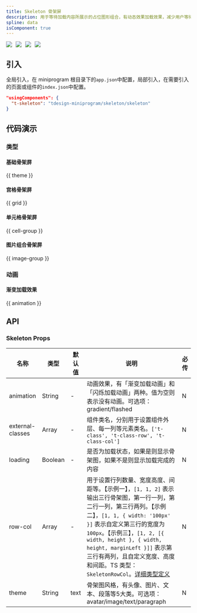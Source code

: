 ```yaml
---
title: Skeleton 骨架屏
description: 用于等待加载内容所展示的占位图形组合，有动态效果加载效果，减少用户等待焦虑。
spline: data
isComponent: true
---
```


<span class="coverages-badge" style="margin-right: 10px"><img src="https://img.shields.io/badge/coverages%3A%20lines-100%25-blue" /></span><span class="coverages-badge" style="margin-right: 10px"><img src="https://img.shields.io/badge/coverages%3A%20functions-100%25-blue" /></span><span class="coverages-badge" style="margin-right: 10px"><img src="https://img.shields.io/badge/coverages%3A%20statements-100%25-blue" /></span><span class="coverages-badge" style="margin-right: 10px"><img src="https://img.shields.io/badge/coverages%3A%20branches-94%25-blue" /></span>
## 引入

全局引入，在 miniprogram 根目录下的`app.json`中配置，局部引入，在需要引入的页面或组件的`index.json`中配置。

```json
"usingComponents": {
  "t-skeleton": "tdesign-miniprogram/skeleton/skeleton"
}
```

## 代码演示

### 类型
#### 基础骨架屏

{{ theme }}

#### 宫格骨架屏

{{ grid }}

#### 单元格骨架屏

{{ cell-group }}

#### 图片组合骨架屏

{{ image-group }}

### 动画
#### 渐变加载效果

{{ animation }}


## API

### Skeleton Props

| 名称             | 类型    | 默认值                      | 说明                                                                                                                                                                                                                                                                                                                                                                                                                                                 | 必传 |
| ---------------- | ------- | --------------------------- | ---------------------------------------------------------------------------------------------------------------------------------------------------------------------------------------------------------------------------------------------------------------------------------------------------------------------------------------------------------------------------------------------------------------------------------------------------- | ---- |
| animation        | String  | -                           | 动画效果，有「渐变加载动画」和「闪烁加载动画」两种。值为空则表示没有动画。可选项：gradient/flashed                                                                                                                                                                                                                                                                                                                                                   | N    |
| external-classes | Array   | -                           | 组件类名，分别用于设置组件外层、每一列等元素类名。`['t-class', 't-class-row', 't-class-col']`                                                                                                                                                                                                                                                                                                                     | N    |
| loading          | Boolean | -                           | 是否为加载状态，如果是则显示骨架图，如果不是则显示加载完成的内容                                                                                                                       | N    |
| row-col          | Array   |- | 用于设置行列数量、宽度高度、间距等。【示例一】，`[1, 1, 2]` 表示输出三行骨架图，第一行一列，第二行一列，第三行两列。【示例二】，`[1, 1, { width: '100px' }]` 表示自定义第三行的宽度为 `100px`。【示例三】，`[1, 2, [{ width, height }, { width, height, marginLeft }]]` 表示第三行有两列，且自定义宽度、高度和间距。TS 类型：`SkeletonRowCol`。[详细类型定义](https://github.com/Tencent/tdesign-miniprogram/tree/develop/src/skeleton/type.ts) | N    |
| theme            | String  | text                        | 骨架图风格，有头像、图片、文本、段落等5大类。可选项：avatar/image/text/paragraph   | N    |

